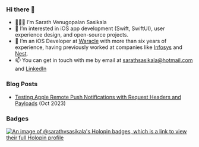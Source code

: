 ### Hi there 👋
- 👨🏻‍💻 I’m Sarath Venugopalan Sasikala
- 👀 I’m interested in iOS app development (Swift, SwiftUI), user experience design, and open-source projects.
- 🌱 I’m an iOS Developer at [Waracle](https://waracle.com) with more than six years of experience, having previously worked at companies like [Infosys](https://www.infosys.com/) and [Nest](https://nesttech.com/).
- 📫 You can get in touch with me by email at [sarathsasikala@hotmail.com](mailto:sarathsasikala@hotmail.com) and [LinkedIn](https://www.linkedin.com/in/sarath-sasikala/)

### Blog Posts 
<!-- BLOG_START -->
- [Testing Apple Remote Push Notifications with Request Headers and Payloads](https://medium.com/p/5abcf0de847d) (Oct 2023)

<!-- BLOG_END -->

<!--HACKTOBERFEST START -->
### Badges
[![An image of @sarathvsasikala's Holopin badges, which is a link to view their full Holopin profile](https://holopin.me/sarathvsasikala)](https://holopin.io/@sarathvsasikala)
<!--HACKTOBERFEST START -->
<!---
SarathVSasikala/SarathVSasikala is a ✨ special ✨ repository because its `README.md` (this file) appears on your GitHub profile.
You can click the Preview link to take a look at your changes.
--->
